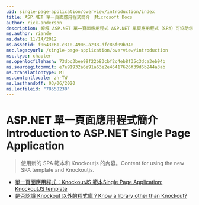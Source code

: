 ```yaml
---
uid: single-page-application/overview/introduction/index
title: ASP.NET 單一頁面應用程式簡介 |Microsoft Docs
author: rick-anderson
description: 瞭解 ASP.NET 單一頁面應用程式 ASP.NET 單頁應用程式（SPA）可協助您建立包含重要用戶端 interacti 的應用程式 。
ms.author: riande
ms.date: 11/14/2012
ms.assetid: f0643c61-c310-4906-a238-dfc86f09b940
msc.legacyurl: /single-page-application/overview/introduction
msc.type: chapter
ms.openlocfilehash: 73dbc3bee99f22b83cbf2c4eb8f35c3dca3eb94b
ms.sourcegitcommit: e7e91932a6e91a63e2e46417626f39d6b244a3ab
ms.translationtype: MT
ms.contentlocale: zh-TW
ms.lasthandoff: 03/06/2020
ms.locfileid: "78558230"
---
```

# <a name="introduction-to-aspnet-single-page-application"></a><span data-ttu-id="db7d3-103">ASP.NET 單一頁面應用程式簡介</span><span class="sxs-lookup"><span data-stu-id="db7d3-103">Introduction to ASP.NET Single Page Application</span></span>

> <span data-ttu-id="db7d3-104">使用新的 SPA 範本和 Knockoutjs 的內容。</span><span class="sxs-lookup"><span data-stu-id="db7d3-104">Content for using the new SPA template and Knockoutjs.</span></span>

- [<span data-ttu-id="db7d3-105">單一頁面應用程式：KnockoutJS 範本</span><span class="sxs-lookup"><span data-stu-id="db7d3-105">Single Page Application: KnockoutJS template</span></span>](knockoutjs-template.md)
- [<span data-ttu-id="db7d3-106">是否認識 Knockout 以外的程式庫？</span><span class="sxs-lookup"><span data-stu-id="db7d3-106">Know a library other than Knockout?</span></span>](other-libraries.md)
